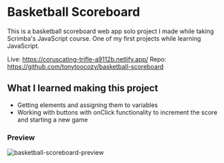 # Basketball Scoreboard
This is a basketball scoreboard web app solo project I made while taking Scrimba's JavaScript course. One of my first projects while learning JavaScript.

Live: https://coruscating-trifle-a9112b.netlify.app/
Repo: https://github.com/tonytoocozy/basketball-scoreboard
## What I learned making this project
- Getting elements and assigning them to variables
- Working with buttons with onClick functionality to increment the score and starting a new game
### Preview
![basketball-scoreboard-preview](https://user-images.githubusercontent.com/95662717/192215352-b9c7c8f5-b4e3-4211-bdc3-3b87e4ccab8d.PNG)
